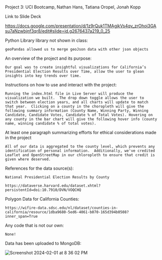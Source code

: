 Project 3: UCI Bootcamp, Nathan Hans, Tatiana Oropel, Jonah Kopp


Link to Slide Deck

https://docs.google.com/presentation/d/1z9rQuk1TMAgjkVs4qv_zrOhoj3GAsu7aNzwbjnf3qr8/edit#slide=id.g2676437a219_0_25


Python Library library not shown in class:

    geoPandas allowed us to merge geoJson data with other json objects

An overview of the project and its purpose:

    Our goal was to create insightful visualizations for California’s Presidential Election Results over Time, allow the user to glean insights into key trends over time.
 
Instructions on how to use and interact with the project:

    Running the index.html file in Live Server will produce the visualization we built.  The drop down toggle allows the user to switch between election years, and all charts will update to match that year.  Clicking on a county in the choropleth will give the following summary information (County Name, Winning Party, Winning Candidate, Candidate Votes, Candidate % of Total Votes). Hovering on any county in the bar chart will give the following hover info (county name, winning candidate % of total votes).

At least one paragraph summarizing efforts for ethical considerations made in the project

    All of our data is aggregated to the county level, which prevents any identification of personal information.  Additionally, we've credited Leaflet and OpenStreetMap in our chloropleth to ensure that credit is given where deserved.

References for the data source(s):

    National Presidential Election Results by County 

    https://dataverse.harvard.edu/dataset.xhtml?persistentId=doi:10.7910/DVN/VOQCHQ

Polygon Data for California Counties:

    https://wifire-data.sdsc.edu/nl/dataset/counties-in-california/resource/1dba9680-5ed6-4061-b070-165d394b0508?inner_span=True

Any code that is not our own:

    None!

Data has been uploaded to MongoDB:

![Screenshot 2024-02-01 at 8 36 02 PM](https://github.com/Nathanhans/project-3/assets/143769037/397f23ec-650a-4756-9481-854973ec94ba)


    
